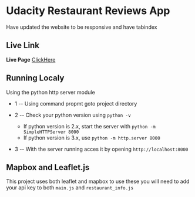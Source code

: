 # Udacity Restaurant Reviews App
Have updated the website to be responsive and have tabindex

## Live Link
**Live Page** [ClickHere](https://theelementmaker.github.io/Udacity-Restaurant-Reviews-App/)

## Running Localy
Using the python http server module

* 1 -- Using command propmt goto project directory

* 2 -- Check your python version using `python -v`
    - If python version is 2.x, start the server with `python -m SimpleHTTPServer 8000`
    - If python version is 3.x, use `python -m http.server 8000`

* 3 -- With the server running acces it by opening `http://localhost:8000`

## Mapbox and Leaflet.js

This project uses both leaflet and mapbox to use these you will need to add your api key to both `main.js` and `restaurant_info.js`